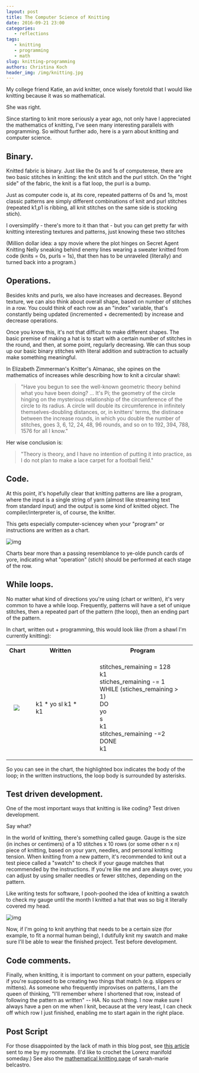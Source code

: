 ```yaml
---
layout: post
title: The Computer Science of Knitting
date: 2016-09-21 23:00
categories: 
   - reflections
tags: 
   - knitting
   - programming
   - math
slug: knitting-programming
authors: Christina Koch
header_img: /img/knitting.jpg
---
```


My college friend Katie, an avid knitter, once wisely foretold that I would 
like knitting because it was so mathematical.  

She was right.  

Since starting to knit more seriously a year ago, not only have I appreciated 
the mathematics of knitting, I've seen many interesting parallels with 
programming.  So without further ado, here is a yarn about knitting 
and computer science.  

## Binary. 

Knitted fabric is binary.  Just like the 0s and 1s of computerese, 
there are two basic stitches in knitting: the knit stitch and 
the purl stitch.  On the "right side" of the fabric, 
the knit is a flat loop, the purl is a bump.  

Just as computer code is, at its core, repeated patterns of 0s and 1s, 
most classic patterns are simply different combinations of 
knit and purl stitches (repeated k1,p1 is ribbing, all knit stitches on the 
same side is stocking stich). 

I oversimplify - there's more to it than that - but you can get pretty far with 
knitting interesting textures and patterns, just knowing these two stitches

(Million dollar idea: a spy movie where the 
plot hinges on Secret Agent Knitting Nelly sneaking behind enemy lines wearing 
a sweater knitted from code (knits = 0s, purls = 1s), that then has 
to be unraveled (literally) and 
turned back into a program.)

## Operations.  

Besides knits and purls, we also have increases and decreases.  Beyond
texture, we can also think about overall shape, based on 
number of stitches in a row.  You could think of each row as an "index" variable, 
that's constantly being updated (incremented + decremented) by increase 
and decrease operations.  

Once you know this, it's not that difficult to make different shapes.  The basic premise of making a hat is to 
start with a certain number of stitches in the round, and then, at some point, 
regularly decreasing.  We can thus
soup up our basic binary stitches with literal addition and subtraction to 
actually make something meaningful.  

In Elizabeth Zimmerman's Knitter's Almanac, she opines on the mathematics of 
increases while describing how to knit a circular shawl: 

> "Have you begun to see the well-known geometric theory behind what you have been doing? 
... It's Pi; the geometry of the circle hinging on the mysterious relationship 
of the circumference of the circle to its radius.  A circle will double 
its circumference in infinitely themselves-doubling distances, or, in knitters'
terms, the distinace between the increase rounds, in which you double the number of 
stitches, goes 3, 6, 12, 24, 48, 96 rounds, and so on to 192, 394, 
788, 1576 for all I know."

Her wise conclusion is: 

> "Theory is theory, and I have no intention of putting 
it into practice, as I do not plan to make a lace carpet for a football field."  

## Code. 

At this point, it's hopefully clear that knitting patterns are like a program, 
where the input is a single string of yarn (almost like streaming text  
from standard input) and the output is some kind 
of knitted object.  The compiler/interpreter is, of course, the knitter.  

This gets especially computer-sciencey when your "program" or instructions 
are written as a chart.  

![img]({{site.root}}//images/chart.png)

Charts bear more than a passing resemblance to ye-olde punch cards of yore, 
indicating what "operation" (stich) should be performed at each stage of 
the row.  

## While loops.  

No matter what kind of directions you're using (chart or written), it's very common to 
have a while loop.  Frequently, patterns will have a set of unique stitches, 
then a repeated part of the pattern (the loop), then an ending part of the pattern.  

In chart, written out + programming, this would look like (from a shawl I'm currently
knitting): 

<table>
<tr>
<th>Chart</th>
<th>Written</th>
<th>Program</th>
</tr>

<tr>
<td style="padding: 20px;">
<img src="{{site.root}}//images/chart_row.png">
</td>

<td style="padding: 20px;">
k1 * yo sl k1 * k1
</td>

<td style="padding: 20px;">
stitches_remaining = 128 <br>
k1<br>
stiches_remaining -= 1<br>
WHILE (stiches_remaining > 1)<br>
DO<br>
yo<br>
s<br>
k1<br>
stitches_remaining -=2<br>
DONE<br>
k1
</td>
</tr>
</table>

So you can see in the chart, the highlighted box indicates the body of the loop; 
in the written instructions, the loop body is surrounded by asterisks.  

## Test driven development.  

One of the most important ways that 
knitting is like coding? Test driven development.  

Say what?  

In the world of knitting, there's something called 
gauge.  Gauge is the size (in inches or centimers) of a 10 stitches x 10 rows
(or some other n x n) piece 
of knitting, based on your yarn, needles, and personal knitting 
tension.  When knitting from a new pattern, it's recommended to knit 
out a test piece called a "swatch" to 
check if your gauge matches that recommended by the instructions.  If 
you're like me and are always over, you can adjust by using smaller 
needles or fewer stitches, depending on the pattern.  

Like writing tests for software, I pooh-poohed the idea of knitting a 
swatch to check my gauge until the month I knitted a hat that was so big 
it literally covered my head.  

![img]({{site.root}}//images/fail-hat.jpg)

Now, if I'm going to knit anything that needs to be a certain size (for example, 
to fit a normal human being), I dutifully knit my swatch and make sure I'll be 
able to wear the finished project.  Test before development.  

## Code comments.  

Finally, when knitting, it is important to comment on your pattern, 
especially if you're supposed to be creating two things that match (e.g. 
slippers or mittens).  As someone who frequently improvises on patterns, 
I am the queen of thinking, 
"I'll remember where I shortened that row, instead of following the pattern
as written" -- HA.  No such thing.  I now make sure I always 
have a pen on me when I knit, because at the very least, I can check off 
which row I just finished, enabling me to start again in the right place.  

## Post Script

For those disappointed by the lack of math in this blog post, 
see [this article](http://mentalfloss.com/article/86016/6-math-concepts-explained-knitting-and-crochet) 
sent to me by my roommate.  (I'd like to crochet the Lorenz manifold someday.)  See also 
the [mathematical knitting page](http://www.toroidalsnark.net/mathknit.html) of sarah-marie 
belcastro.  